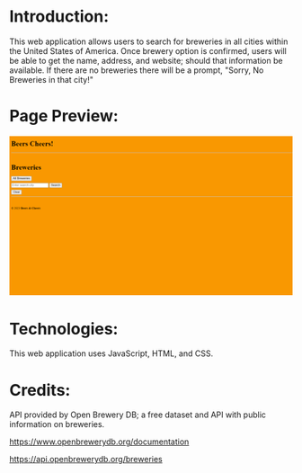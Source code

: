 # Introduction:
This web application allows users to search for breweries in all cities within the United States of America. Once brewery option is confirmed, users will be able to get the name, address, and website; should that information be available. If there are no breweries there will be a prompt, "Sorry, No Breweries in that city!"

# Page Preview:
![Beers Cheers](BeersCheers.png "BeersCheers")

# Technologies:
This web application uses JavaScript, HTML, and CSS.

# Credits:
API provided by Open Brewery DB; a free dataset and API with public information on breweries. 

https://www.openbrewerydb.org/documentation

https://api.openbrewerydb.org/breweries
